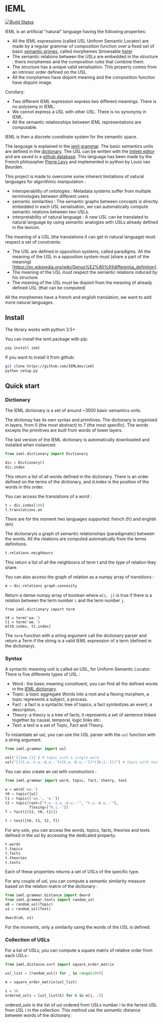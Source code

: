 # IEML
[![Build Status](https://travis-ci.org/IEMLdev/ieml.svg?branch=master)](https://travis-ci.org/IEMLdev/ieml)

IEML is an artificial "natural" language having the following properties:
  * All the IEML expressions (called USL Uniform Semantic Locator) are made by a regular grammar of composition function over a fixed set of basic [semantic primes](https://en.wikipedia.org/wiki/Semantic_primes), called morphemes (browsable [here](https://intlekt.io/?comments=I%3A "IEML dictionary"))
  * The semantic relations between the USLs are embedded in the structure : theirs morphemes and the composition rules that combine them.
  * The structure has a unique valid serialisation. This property comes from an intrinsic order defined on the USL.
  * All the morphemes have disjoint meaning and the composition function have disjoint image.
    
 Corollary:
  * Two different IEML expression express two different meanings. There is no polysemy in IEML.
  * We cannot express a USL with other USL. There is no synonymy in IEML.
  * All the semantic relationships between IEML representations are computable.

IEML is then a discrete coordinate system for the semantic space.

The language is explained in the [ieml grammar](https://pierrelevyblog.files.wordpress.com/2014/01/00-grammaire-ieml1.pdf "IEML grammar"). The basic semantics units are defined in the [dictionary](https://intlekt.io/?comments=I%3A "IEML dictionary"). The USL can be written with the [Intlekt editor](https://intlekt.io) and are saved in a [github database](https://github.com/IEMLdev/ieml-language).
This language has been made by the French philosopher [Pierre Levy](https://en.wikipedia.org/wiki/Pierre_L%C3%A9vy) and implemented in python by Louis van Beurden.

This project is made to overcome some inherent limitations of natural languages for algorithmic manipulation : 
  - interoperability of ontologies : Metadata systems suffer from multiple terminologies between different users
  - semantic similarities : The semantic graphs between concepts is directly embedded in each USL serialisation, we can automatically compute semantic relations between two USLs.
  - interpretability of natural language : A new USL can be translated to natural language by using semantic analogies with USLs already defined in the lexicon.

The meaning of a USL (the translations it can get in natural language) must respect a set of constraints:
 - The USL are defined in opposition systems, called paradigms. All the meaning of the USL in a opposition system must (share a part of the meaning)[https://en.wikipedia.org/wiki/Genus%E2%80%93differentia_definition].
 - The meaning of the USL must respect the semantic relations induced by his structure.
 - The meaning of the USL must be disjoint from the meaning of already defined USL (that can be computed)
 
All the morphemes have a french and english translation, we want to add more natural languages. 

## Install

The library works with python 3.5+

You can install the ieml package with pip:
```bash
pip install ieml
```
If you want to install it from github:
```bash
git clone https://github.com/IEMLdev/ieml
python setup.py
```
## Quick start

### Dictionary

The IEML dictionary is a set of around ~3500 basic semantics units. 

The dictionay has its own syntax and primitives. The dictionary is organised in layers, from 0 (the most abstract) to 7 (the most specific). The words excepts the primitives are built from words of lower layers.  

The last version of the IEML dictionary is automatically downloaded and installed when instanced:
```python
from ieml.dictionary import Dictionary

dic = Dictionary()
dic.index
```
This return a list of all words defined in the dictionary.
There is an order defined on the terms of the dictionary, and d.index is the position of the words in this order.

You can access the translations of a word :
 ```python
t = dic.index[100]
t.translations.en
```
There are for the moment two languages supported: french (fr) and english (en)

The dictionaryis a graph of semantic relationships (paradigmatic) between the words.
All the relations are computed automatically from the terms definitions.
```python
t.relations.neighbours
```
This return a list of all the neighboors of term t and the type of relation they share.

You can also access the graph of relation as a numpy array of transitions :
```python
m = dic.relations_graph.connexity
```
Return a dense numpy array of boolean where `m[i, j]` is true if there is a relation 
between the term number `i` and the term number `j`.
```
from ieml.dictionary import term

t0 = term('wa.')
t1 = term('we.')
m[t0.index, t1.index]
```

The `term` function with a string argument call the dictionary parser and
return a Term if the string is a valid IEML expression of a term (defined in the dictionary).


### Syntax

A syntactic meaning unit is called an USL, for Uniform Semantic Locator. 
There is five differents types of USL :
 - Word : the basic meaning constituent, you can find all the defined words in the [IEML dictionary](https://dictionary.ieml.io).  
 - Topic: a topic aggregate Words into a root and a flexing morphem, a topic represents a subject, a process. 
 - Fact : a fact is a syntactic tree of topics, a fact symbolizes an event, a description.
 - Theory: a theory is a tree of facts, it represents a set of sentence linked together by causal, temporal, logic links etc. 
 - Text: a text is a set of Topic, Fact and Theory.

To instantiate an usl, you can use the USL parser with the `usl` function
with a string argument.

```python
from ieml.grammar import usl

usl('[([wa.])]') # topic with a single word
usl("[([t.u.-s.u.-d.u.-']+[t.u.-b.u.-'])*([b.i.-])]") # topic with two words in his root morphem and one in flexing 
```

You can also create an usl with constructors :
```python
from ieml.grammar import word, topic, fact, theory, text

w = word('wa.')
t0 = topic([w])
t1 = topic(['wa.', 'e.'])
t2 = topic(root=["t.u.-s.u.-d.u.-'", "t.u.-b.u.-'"], 
           flexing=["b.i.-"])
f = fact([(t2, t0, t1)])

t = text([t0, t1, t2, f])
```

For any usls, you can access the words, topics, facts, theories and texts defined 
in the usl by accessing the dedicated property:

```python
t.words
t.topics
t.facts
t.theories
t.texts
```
Each of these properties returns a set of USLs of the specific type.

For any couple of usl, you can compute a semantic similarity measure based on the 
relation matrix of the dictionary :
```python
from ieml.grammar.distance import dword
from ieml.grammar.tools import random_usl
u0 = random_usl(Topic)
u1 = random_usl(Text)

dword(u0, u1)
```

For the moments, only a similarity using the words of the USL is defined.

### Collection of USLs
For a list of USLs, you can compute a square matrix of relative order from each USLs :
```python
from ieml.distance.sort import square_order_matrix

usl_list = [random_usl() for _ in range(100)]

m = square_order_matrix(usl_list)

i = 20
ordered_usls = [usl_list[k] for k in m[i, :]]
```
ordered_usls is the list of usl ordered from USLs number i to the farrest USL from USL i in the collection.
This method use the semantic distance between words of the dictionary.

 
 
